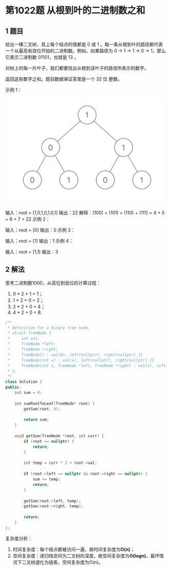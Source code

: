 # 第1022题 从根到叶的二进制数之和

## 1 题目

给出一棵二叉树，其上每个结点的值都是 0 或 1 。每一条从根到叶的路径都代表一个从最高有效位开始的二进制数。例如，如果路径为 0 -> 1 -> 1 -> 0 -> 1，那么它表示二进制数 01101，也就是 13 。

对树上的每一片叶子，我们都要找出从根到该叶子的路径所表示的数字。

返回这些数字之和。题目数据保证答案是一个 32 位 整数。

示例 1：

![1022-题图1](images/1022-题图1.png)


输入：root = [1,0,1,0,1,0,1]
输出：22
解释：(100) + (101) + (110) + (111) = 4 + 5 + 6 + 7 = 22
示例 2：

输入：root = [0]
输出：0
示例 3：

输入：root = [1]
输出：1
示例 4：

输入：root = [1,1]
输出：3

## 2 解法

思考二进制数1000，从高位到低位的计算过程：

1. 0 * 2 + 1 = 1；
2. 1 * 2 + 0 = 2；
3. 2 * 2 + 0 = 4；
4. 4 * 2 + 0 = 8.

```c++
/**
 * Definition for a binary tree node.
 * struct TreeNode {
 *     int val;
 *     TreeNode *left;
 *     TreeNode *right;
 *     TreeNode() : val(0), left(nullptr), right(nullptr) {}
 *     TreeNode(int x) : val(x), left(nullptr), right(nullptr) {}
 *     TreeNode(int x, TreeNode *left, TreeNode *right) : val(x), left(left), right(right) {}
 * };
 */
class Solution {
public:
    int sum = 0;

    int sumRootToLeaf(TreeNode* root) {
        getSum(root, 0);

        return sum;
    }

    void getSum(TreeNode *root, int curr) {
        if (root == nullptr) {
            return;
        }

        int temp = curr * 2 + root->val;

        if (root->left == nullptr && root->right == nullptr) {
            sum += temp;
            return;
        }

        getSum(root->left, temp);
        getSum(root->right, temp);

        return;
    }
};
```

复杂度分析：

1. 时间复杂度：每个结点都被访问一遍，故时间复杂度为**O(n)**；
2. 空间复杂度：递归栈空间为二叉树的深度，故空间复杂度为**O(logn)**，最坏情况下二叉树退化为链表，空间复杂度为O(n)。